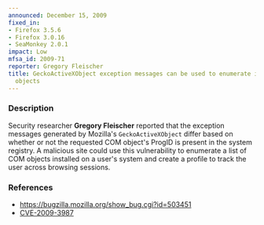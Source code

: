 ```yaml
---
announced: December 15, 2009
fixed_in:
- Firefox 3.5.6
- Firefox 3.0.16
- SeaMonkey 2.0.1
impact: Low
mfsa_id: 2009-71
reporter: Gregory Fleischer
title: GeckoActiveXObject exception messages can be used to enumerate installed COM
  objects
---
```


<h3>Description</h3>

<p>Security researcher <strong>Gregory Fleischer</strong> reported
that the exception messages generated by
Mozilla's <code>GeckoActiveXObject</code> differ based on whether or
not the requested COM object's ProgID is present in the system
registry.  A malicious site could use this vulnerability to enumerate
a list of COM objects installed on a user's system and create a
profile to track the user across browsing sessions.</p>

<h3>References</h3>

<ul>
  <li><a href="https://bugzilla.mozilla.org/show_bug.cgi?id=503451">https://bugzilla.mozilla.org/show_bug.cgi?id=503451</a></li>
  <li><a class="ex-ref" href="http://cve.mitre.org/cgi-bin/cvename.cgi?name=CVE-2009-3987">CVE-2009-3987</a></li>
</ul>




